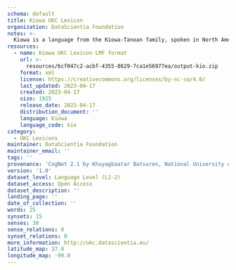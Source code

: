 ```yaml
---
schema: default
title: Kiowa UKC Lexicon
organization: DataScientia Foundation
notes: >-
  Kiowa is a language from the Kiowa-Tanoan family, spoken in North America. The UKC Lexicon of Kiowa is represented as a lexico-semantic network. It consists of words, word senses, synsets, as well as sense-level and synset-level relationships.
resources:
  - name: Kiowa UKC Lexicon LMF format
    url: >-
      resources/6cf047c2-acbf-4355-8629-7ca1e56977ea/output-kio.zip
    format: xml
    license: https://creativecommons.org/licenses/by-nc-sa/4.0/
    last_updated: 2023-04-17
    created: 2023-04-17
    size: 1925
    release_date: 2023-04-17
    distribution_document: ''
    language: Kiowa
    language_code: kio
category:
  - UKC Lexicons
maintainer: DataScientia Foundation
maintainer_email: ''
tags: ''
provenance: 'CogNet 2.1 by Khuyagbaatar Batsuren, National University of Mongolia (http://cognet.ukc.disi.unitn.it); KinDiv: Kinship Diversity 1.0 by Temuulen Khishigsuren (http://ukc.disi.unitn.it/index.php/kinship/); Native Languages of the Americas 2021.11. by Laura Redish and Orrin Lewis (http://www.native-languages.org); Princeton WordNet 2.1 by Princeton University (https://wordnet.princeton.edu)'
version: '1.0'
dataset_level: Language Level (L1-2)
dataset_access: Open Access
dataset_description: ''
landing_page: ''
date_of_collection: ''
words: 25
synsets: 15
senses: 30
sense_relations: 0
synset_relations: 0
more_information: http://ukc.datascientia.eu/
latitude_map: 37.0
longitude_map: -99.0
---
```

